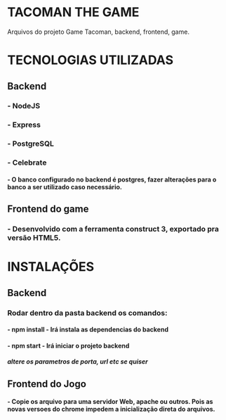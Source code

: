 # TACOMAN THE GAME
Arquivos do projeto Game Tacoman, backend, frontend, game.

# TECNOLOGIAS UTILIZADAS
## Backend
### - NodeJS
### - Express
### - PostgreSQL
### - Celebrate
#### - O banco configurado no backend é postgres, fazer alterações para o banco a ser utilizado caso necessário.
## Frontend do game
### - Desenvolvido com a ferramenta construct 3, exportado pra versão HTML5.

# INSTALAÇÕES
## Backend
### Rodar dentro da pasta backend os comandos:  
#### - npm install - Irá instala as dependencias do backend
#### - npm start - Irá iniciar o projeto backend
##### altere os parametros de porta, url etc se quiser
## Frontend do Jogo
#### - Copie os arquivo para uma servidor Web, apache ou outros. Pois as novas versoes do chrome impedem a inicialização direta do arquivos.


